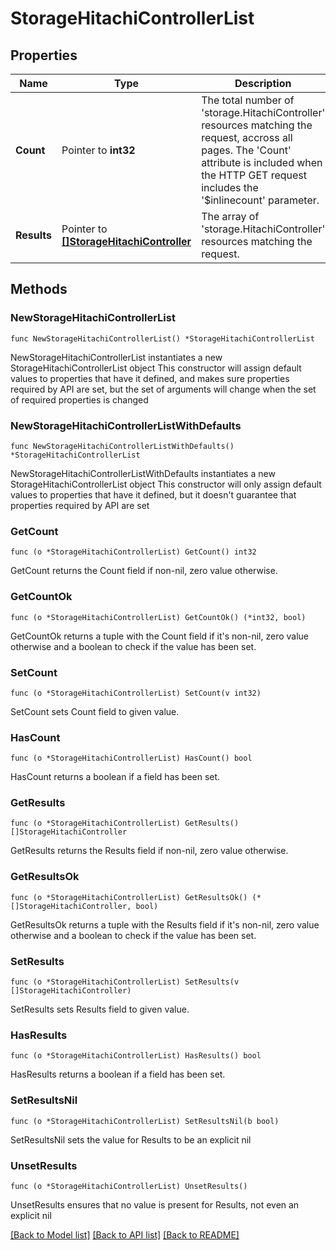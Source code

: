 # StorageHitachiControllerList

## Properties

Name | Type | Description | Notes
------------ | ------------- | ------------- | -------------
**Count** | Pointer to **int32** | The total number of &#39;storage.HitachiController&#39; resources matching the request, accross all pages. The &#39;Count&#39; attribute is included when the HTTP GET request includes the &#39;$inlinecount&#39; parameter. | [optional] 
**Results** | Pointer to [**[]StorageHitachiController**](StorageHitachiController.md) | The array of &#39;storage.HitachiController&#39; resources matching the request. | [optional] 

## Methods

### NewStorageHitachiControllerList

`func NewStorageHitachiControllerList() *StorageHitachiControllerList`

NewStorageHitachiControllerList instantiates a new StorageHitachiControllerList object
This constructor will assign default values to properties that have it defined,
and makes sure properties required by API are set, but the set of arguments
will change when the set of required properties is changed

### NewStorageHitachiControllerListWithDefaults

`func NewStorageHitachiControllerListWithDefaults() *StorageHitachiControllerList`

NewStorageHitachiControllerListWithDefaults instantiates a new StorageHitachiControllerList object
This constructor will only assign default values to properties that have it defined,
but it doesn't guarantee that properties required by API are set

### GetCount

`func (o *StorageHitachiControllerList) GetCount() int32`

GetCount returns the Count field if non-nil, zero value otherwise.

### GetCountOk

`func (o *StorageHitachiControllerList) GetCountOk() (*int32, bool)`

GetCountOk returns a tuple with the Count field if it's non-nil, zero value otherwise
and a boolean to check if the value has been set.

### SetCount

`func (o *StorageHitachiControllerList) SetCount(v int32)`

SetCount sets Count field to given value.

### HasCount

`func (o *StorageHitachiControllerList) HasCount() bool`

HasCount returns a boolean if a field has been set.

### GetResults

`func (o *StorageHitachiControllerList) GetResults() []StorageHitachiController`

GetResults returns the Results field if non-nil, zero value otherwise.

### GetResultsOk

`func (o *StorageHitachiControllerList) GetResultsOk() (*[]StorageHitachiController, bool)`

GetResultsOk returns a tuple with the Results field if it's non-nil, zero value otherwise
and a boolean to check if the value has been set.

### SetResults

`func (o *StorageHitachiControllerList) SetResults(v []StorageHitachiController)`

SetResults sets Results field to given value.

### HasResults

`func (o *StorageHitachiControllerList) HasResults() bool`

HasResults returns a boolean if a field has been set.

### SetResultsNil

`func (o *StorageHitachiControllerList) SetResultsNil(b bool)`

 SetResultsNil sets the value for Results to be an explicit nil

### UnsetResults
`func (o *StorageHitachiControllerList) UnsetResults()`

UnsetResults ensures that no value is present for Results, not even an explicit nil

[[Back to Model list]](../README.md#documentation-for-models) [[Back to API list]](../README.md#documentation-for-api-endpoints) [[Back to README]](../README.md)


